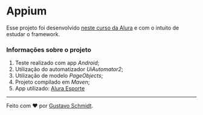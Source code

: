 # Appium
Esse projeto foi desenvolvido [neste curso da Alura](https://cursos.alura.com.br/course/appium-compreenda-aplique-testes-interface) e com o intuito de estudar o framework.

### Informações sobre o projeto
   1. Teste realizado com app _Android_;
   2. Utilização do automatizador _UiAutomator2_;
   3. Utilização de modelo _PageObjects_;
   4. Projeto compilado em _Maven_;
   5. App utilizado: [Alura Esporte](https://github.com/gustavosmdt/appium-alura/files/9947325/alura_esporte.zip)
   
---

Feito com ❤️ por [Gustavo Schmidt](https://github.com/gustavosmdt).

